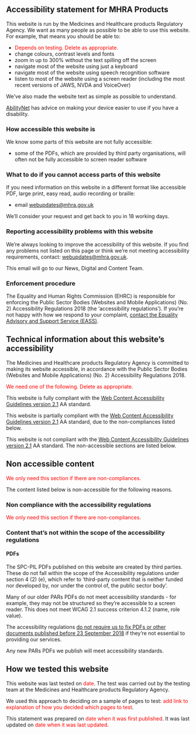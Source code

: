 ## Accessibility statement for MHRA Products

This website is run by the Medicines and Healthcare products Regulatory Agency. We want as many people as possible to be able to use this website. For example, that means you should be able to:

- <span style='color: red'>Depends on testing. Delete as appropriate.</span>
- change colours, contrast levels and fonts
- zoom in up to 300% without the text spilling off the screen
- navigate most of the website using just a keyboard
- navigate most of the website using speech recognition software
- listen to most of the website using a screen reader (including the most recent versions of JAWS, NVDA and VoiceOver)

We’ve also made the website text as simple as possible to understand.

[AbilityNet](https://mcmw.abilitynet.org.uk/) has advice on making your device easier to use if you have a disability.

### How accessible this website is

We know some parts of this website are not fully accessible:

- some of the PDFs, which are provided by third party organisations, will often not be fully accessible to screen reader software

### What to do if you cannot access parts of this website

If you need information on this website in a different format like accessible PDF, large print, easy read, audio recording or braille:

- email [webupdates@mhra.gov.uk][1]

We’ll consider your request and get back to you in 18 working days.

### Reporting accessibility problems with this website

We’re always looking to improve the accessibility of this website. If you find any problems not listed on this page or think we’re not meeting accessibility requirements, contact: [webupdates@mhra.gov.uk][1].

This email will go to our News, Digital and Content Team.

### Enforcement procedure

The Equality and Human Rights Commission (EHRC) is responsible for enforcing the Public Sector Bodies
(Websites and Mobile Applications) (No. 2) Accessibility Regulations 2018 (the ‘accessibility regulations’).
If you’re not happy with how we respond to your complaint, [contact the Equality Advisory and Support Service (EASS)][4].

## Technical information about this website’s accessibility

The Medicines and Healthcare products Regulatory Agency is committed to making its website accessible, in accordance with the Public Sector Bodies (Websites and Mobile Applications) (No. 2) Accessibility Regulations 2018.

<span style='color: red'>We need one of the following. Delete as appropriate.</span>

This website is fully compliant with the [Web Content Accessibility Guidelines version 2.1][3] AA standard.

This website is partially compliant with the [Web Content Accessibility Guidelines version 2.1][3] AA standard, due to the non-compliances listed below.

This website is not compliant with the [Web Content Accessibility Guidelines version 2.1][3] AA standard. The non-accessible sections are listed below.

## Non accessible content

<span style='color: red'>We only need this section if there are non-compliances.</span>

The content listed below is non-accessible for the following reasons.

### Non compliance with the accessibility regulations

<span style='color: red'>We only need this section if there are non-compliances.</span>

### Content that’s not within the scope of the accessibility regulations

#### PDFs

The SPC-PIL PDFs published on this website are created by third parties. These do not fall within the scope of the Accessibility regulations under section 4 (2) (e), which refer to ‘third-party content that is neither funded nor developed by, nor under the control of, the public sector body’.

Many of our older PARs PDFs do not meet accessibility standards - for example, they may not be structured so they’re accessible to a screen reader. This does not meet WCAG 2.1 success criterion 4.1.2 (name, role value).

The accessibility regulations [do not require us to fix PDFs or other documents published before 23 September 2018][2] if they’re not essential to providing our services.

Any new PARs PDFs we publish will meet accessibility standards.

## How we tested this website

This website was last tested on <span style='color: red'>date</span>. The test was carried out by the testing team at the Medicines and Healthcare products Regulatory Agency.

We used this approach to deciding on a sample of pages to test:
<span style='color: red'>add link to explanation of how you decided which pages to test</span>.

This statement was prepared on <span style='color: red'>date when it was first published</span>.
It was last updated on <span style='color: red'>date when it was last updated</span>.

[1]: mailto:webupdates@mhra.gov.uk
[2]: https://www.legislation.gov.uk/uksi/2018/952/regulation/4/made
[3]: https://www.w3.org/TR/WCAG21/
[4]: https://www.equalityadvisoryservice.com/
